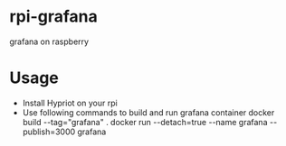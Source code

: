 # rpi-grafana
grafana on raspberry
# Usage
* Install Hypriot on your rpi
* Use following commands to build and run grafana container
docker build --tag="grafana" .
docker run --detach=true --name grafana --publish=3000 grafana
